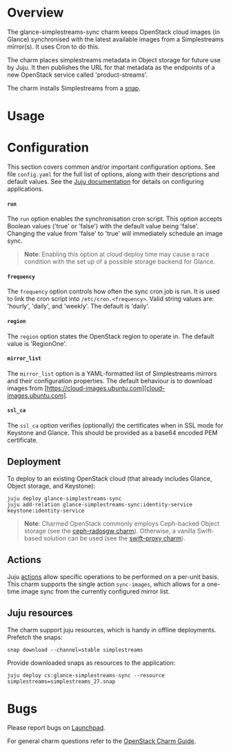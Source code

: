 # Overview

The glance-simplestreams-sync charm keeps OpenStack cloud images (in Glance)
synchronised with the latest available images from a Simplestreams mirror(s).
It uses Cron to do this.

The charm places simplestreams metadata in Object storage for future use by
Juju. It then publishes the URL for that metadata as the endpoints of a new
OpenStack service called 'product-streams'.

The charm installs Simplestreams from a [snap][snap-upstream].

# Usage

# Configuration

This section covers common and/or important configuration options. See file
`config.yaml` for the full list of options, along with their descriptions and
default values. See the [Juju documentation][juju-docs-config-apps] for details
on configuring applications.

#### `run`

The `run` option enables the synchronisation cron script. This option accepts
Boolean values ('true' or 'false') with the default value being 'false'.
Changing the value from 'false' to 'true' will immediately schedule an image
sync.

> **Note**: Enabling this option at cloud deploy time may cause a race
  condition with the set up of a possible storage backend for Glance.

#### `frequency`

The `frequency` option controls how often the sync cron job is run. It is used
to link the cron script into `/etc/cron.<frequency>`. Valid string values are:
'hourly', 'daily', and 'weekly'. The default is 'daily'.

#### `region`

The `region` option states the OpenStack region to operate in. The default
value is 'RegionOne'.

#### `mirror_list`

The `mirror_list` option is a YAML-formatted list of Simplestreams mirrors and
their configuration properties. The default behaviour is to download images
from [https://cloud-images.ubuntu.com][cloud-images.ubuntu.com].

#### `ssl_ca`

The `ssl_ca` option verifies (optionally) the certificates when in SSL mode for
Keystone and Glance. This should be provided as a base64 encoded PEM
certificate.

## Deployment

To deploy to an existing OpenStack cloud (that already includes Glance, Object
storage, and Keystone):

    juju deploy glance-simplestreams-sync
    juju add-relation glance-simplestreams-sync:identity-service keystone:identity-service

> **Note**: Charmed OpenStack commonly employs Ceph-backed Object storage (see
  the [ceph-radosgw charm][ceph-radosgw-charm]). Otherwise, a vanilla
  Swift-based solution can be used (see the [swift-proxy charm][swift-proxy-charm]).

## Actions

Juju [actions][juju-docs-actions] allow specific operations to be performed on
a per-unit basis. This charm supports the single action `sync-images`, which
allows for a one-time image sync from the currently configured mirror list.

## Juju resources

The charm support juju resources, which is handy in offline deployments. Prefetch the snaps:

    snap download --channel=stable simplestreams

Provide downloaded snaps as resources to the application:

    juju deploy cs:glance-simplestreams-sync --resource simplestreams=simplestreams_27.snap

# Bugs

Please report bugs on [Launchpad][lp-bugs-charm-glance-simplestreams-sync].

For general charm questions refer to the [OpenStack Charm Guide][cg].

<!-- LINKS -->

[cg]: https://docs.openstack.org/charm-guide
[cdg]: https://docs.openstack.org/project-deploy-guide/charm-deployment-guide
[lp-bugs-charm-glance-simplestreams-sync]: https://bugs.launchpad.net/charm-glance-simplestreams-sync/+filebug
[juju-docs-actions]: https://juju.is/docs/working-with-actions
[juju-docs-config-apps]: https://juju.is/docs/configuring-applications
[snap-upstream]: https://snapcraft.io/
[cloud-images.ubuntu.com]: https://cloud-images.ubuntu.com
[ceph-radosgw-charm]: https://jaas.ai/ceph-radosgw
[swift-proxy-charm]: https://jaas.ai/swift-proxy
